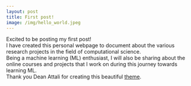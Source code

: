 ```yaml
---
layout: post
title: First post!
image: /img/hello_world.jpeg
---
```


Excited to be posting my first post!            
I have created this personal webpage to document about the various research projects in the field of computational science.        
Being a machine learning (ML) enthusiast, I will also be sharing about the online courses and projects that I work on during this journey towards learning ML.           
Thank you Dean Attali for creating this beautiful [theme](https://github.com/daattali/beautiful-jekyll).    
